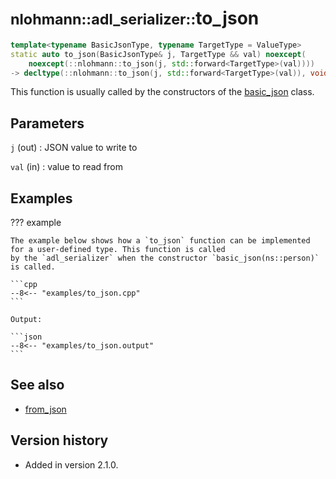 # <small>nlohmann::adl_serializer::</small>to_json

```cpp
template<typename BasicJsonType, typename TargetType = ValueType>
static auto to_json(BasicJsonType& j, TargetType && val) noexcept(
    noexcept(::nlohmann::to_json(j, std::forward<TargetType>(val))))
-> decltype(::nlohmann::to_json(j, std::forward<TargetType>(val)), void())
```

This function is usually called by the constructors of the [basic_json](../basic_json/index.md) class.

## Parameters

`j` (out)
:   JSON value to write to

`val` (in)
:   value to read from

## Examples

??? example

    The example below shows how a `to_json` function can be implemented for a user-defined type. This function is called
    by the `adl_serializer` when the constructor `basic_json(ns::person)` is called.
        
    ```cpp
    --8<-- "examples/to_json.cpp"
    ```
    
    Output:
    
    ```json
    --8<-- "examples/to_json.output"
    ```

## See also

- [from_json](from_json.md)

## Version history

- Added in version 2.1.0.
